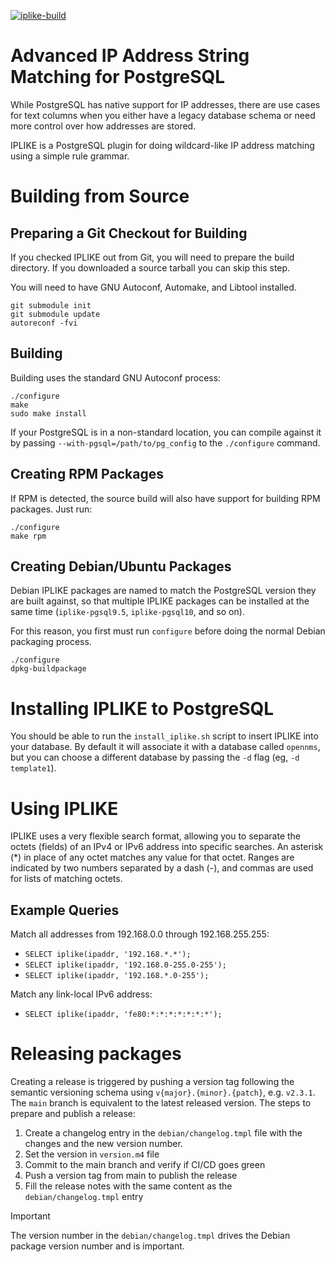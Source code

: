 [![iplike-build](https://github.com/Bluebird-Community/iplike/actions/workflows/iplike-build.yaml/badge.svg)](https://github.com/Bluebird-Community/iplike/actions/workflows/iplike-build.yaml)

# Advanced IP Address String Matching for PostgreSQL

While PostgreSQL has native support for IP addresses, there are use
cases for text columns when you either have a legacy database
schema or need more control over how addresses are stored.

IPLIKE is a PostgreSQL plugin for doing wildcard-like IP address
matching using a simple rule grammar.


# Building from Source

## Preparing a Git Checkout for Building

If you checked IPLIKE out from Git, you will need to prepare the build
directory.  If you downloaded a source tarball you can skip this step.

You will need to have GNU Autoconf, Automake, and Libtool installed.

```
git submodule init
git submodule update
autoreconf -fvi
```

## Building

Building uses the standard GNU Autoconf process:


```
./configure
make
sudo make install
```

If your PostgreSQL is in a non-standard location, you can compile
against it by passing `--with-pgsql=/path/to/pg_config` to the
`./configure` command.

## Creating RPM Packages

If RPM is detected, the source build will also have support for
building RPM packages.  Just run:

```
./configure
make rpm
```

## Creating Debian/Ubuntu Packages

Debian IPLIKE packages are named to match the PostgreSQL version
they are built against, so that multiple IPLIKE packages can
be installed at the same time (`iplike-pgsql9.5`, `iplike-pgsql10`,
and so on).

For this reason, you first must run `configure` before doing the
normal Debian packaging process.

```
./configure
dpkg-buildpackage
```


# Installing IPLIKE to PostgreSQL

You should be able to run the `install_iplike.sh` script to insert
IPLIKE into your database.  By default it will associate it with
a database called `opennms`, but you can choose a different database
by passing the `-d` flag (eg, `-d template1`).


# Using IPLIKE

IPLIKE uses a very flexible search format, allowing you to separate
the octets (fields) of an IPv4 or IPv6 address into specific searches.
An asterisk (*) in place of any octet matches any value for that octet.
Ranges are indicated by two numbers separated by a dash (-),
and commas are used for lists of matching octets.

## Example Queries

Match all addresses from 192.168.0.0 through 192.168.255.255:

* `SELECT iplike(ipaddr, '192.168.*.*');`
* `SELECT iplike(ipaddr, '192.168.0-255.0-255');`
* `SELECT iplike(ipaddr, '192.168.*.0-255');`

Match any link-local IPv6 address:

* `SELECT iplike(ipaddr, 'fe80:*:*:*:*:*:*:*');`

# Releasing packages

Creating a release is triggered by pushing a version tag following the semantic versioning schema using `v{major}.{minor}.{patch}`, e.g. `v2.3.1`.
The `main` branch is equivalent to the latest released version.
The steps to prepare and publish a release:

1. Create a changelog entry in the `debian/changelog.tmpl` file with the changes and the new version number.
2. Set the version in `version.m4` file
3. Commit to the main branch and verify if CI/CD goes green
4. Push a version tag from main to publish the release
5. Fill the release notes with the same content as the `debian/changelog.tmpl` entry

> [!IMPORTANT]
> The version number in the `debian/changelog.tmpl` drives the Debian package version number and is important.

